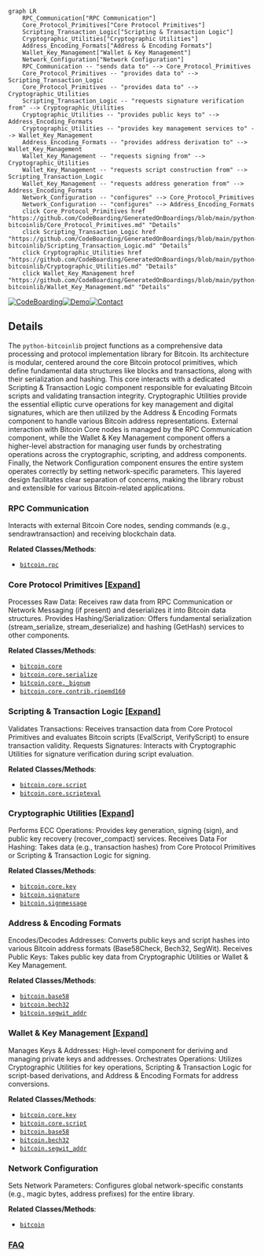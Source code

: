 ```mermaid
graph LR
    RPC_Communication["RPC Communication"]
    Core_Protocol_Primitives["Core Protocol Primitives"]
    Scripting_Transaction_Logic["Scripting & Transaction Logic"]
    Cryptographic_Utilities["Cryptographic Utilities"]
    Address_Encoding_Formats["Address & Encoding Formats"]
    Wallet_Key_Management["Wallet & Key Management"]
    Network_Configuration["Network Configuration"]
    RPC_Communication -- "sends data to" --> Core_Protocol_Primitives
    Core_Protocol_Primitives -- "provides data to" --> Scripting_Transaction_Logic
    Core_Protocol_Primitives -- "provides data to" --> Cryptographic_Utilities
    Scripting_Transaction_Logic -- "requests signature verification from" --> Cryptographic_Utilities
    Cryptographic_Utilities -- "provides public keys to" --> Address_Encoding_Formats
    Cryptographic_Utilities -- "provides key management services to" --> Wallet_Key_Management
    Address_Encoding_Formats -- "provides address derivation to" --> Wallet_Key_Management
    Wallet_Key_Management -- "requests signing from" --> Cryptographic_Utilities
    Wallet_Key_Management -- "requests script construction from" --> Scripting_Transaction_Logic
    Wallet_Key_Management -- "requests address generation from" --> Address_Encoding_Formats
    Network_Configuration -- "configures" --> Core_Protocol_Primitives
    Network_Configuration -- "configures" --> Address_Encoding_Formats
    click Core_Protocol_Primitives href "https://github.com/CodeBoarding/GeneratedOnBoardings/blob/main/python-bitcoinlib/Core_Protocol_Primitives.md" "Details"
    click Scripting_Transaction_Logic href "https://github.com/CodeBoarding/GeneratedOnBoardings/blob/main/python-bitcoinlib/Scripting_Transaction_Logic.md" "Details"
    click Cryptographic_Utilities href "https://github.com/CodeBoarding/GeneratedOnBoardings/blob/main/python-bitcoinlib/Cryptographic_Utilities.md" "Details"
    click Wallet_Key_Management href "https://github.com/CodeBoarding/GeneratedOnBoardings/blob/main/python-bitcoinlib/Wallet_Key_Management.md" "Details"
```

[![CodeBoarding](https://img.shields.io/badge/Generated%20by-CodeBoarding-9cf?style=flat-square)](https://github.com/CodeBoarding/GeneratedOnBoardings)[![Demo](https://img.shields.io/badge/Try%20our-Demo-blue?style=flat-square)](https://www.codeboarding.org/demo)[![Contact](https://img.shields.io/badge/Contact%20us%20-%20contact@codeboarding.org-lightgrey?style=flat-square)](mailto:contact@codeboarding.org)

## Details

The `python-bitcoinlib` project functions as a comprehensive data processing and protocol implementation library for Bitcoin. Its architecture is modular, centered around the core Bitcoin protocol primitives, which define fundamental data structures like blocks and transactions, along with their serialization and hashing. This core interacts with a dedicated Scripting & Transaction Logic component responsible for evaluating Bitcoin scripts and validating transaction integrity. Cryptographic Utilities provide the essential elliptic curve operations for key management and digital signatures, which are then utilized by the Address & Encoding Formats component to handle various Bitcoin address representations. External interaction with Bitcoin Core nodes is managed by the RPC Communication component, while the Wallet & Key Management component offers a higher-level abstraction for managing user funds by orchestrating operations across the cryptographic, scripting, and address components. Finally, the Network Configuration component ensures the entire system operates correctly by setting network-specific parameters. This layered design facilitates clear separation of concerns, making the library robust and extensible for various Bitcoin-related applications.

### RPC Communication
Interacts with external Bitcoin Core nodes, sending commands (e.g., sendrawtransaction) and receiving blockchain data.


**Related Classes/Methods**:

- <a href="https://github.com/petertodd/python-bitcoinlib/blob/master/bitcoin/rpc.py" target="_blank" rel="noopener noreferrer">`bitcoin.rpc`</a>


### Core Protocol Primitives [[Expand]](./Core_Protocol_Primitives.md)
Processes Raw Data: Receives raw data from RPC Communication or Network Messaging (if present) and deserializes it into Bitcoin data structures. Provides Hashing/Serialization: Offers fundamental serialization (stream_serialize, stream_deserialize) and hashing (GetHash) services to other components.


**Related Classes/Methods**:

- <a href="https://github.com/petertodd/python-bitcoinlib/blob/master/bitcoin/core/__init__.py" target="_blank" rel="noopener noreferrer">`bitcoin.core`</a>
- <a href="https://github.com/petertodd/python-bitcoinlib/blob/master/bitcoin/core/serialize.py" target="_blank" rel="noopener noreferrer">`bitcoin.core.serialize`</a>
- <a href="https://github.com/petertodd/python-bitcoinlib/blob/master/bitcoin/core/_bignum.py" target="_blank" rel="noopener noreferrer">`bitcoin.core._bignum`</a>
- <a href="https://github.com/petertodd/python-bitcoinlib/blob/master/bitcoin/core/contrib/ripemd160.py" target="_blank" rel="noopener noreferrer">`bitcoin.core.contrib.ripemd160`</a>


### Scripting & Transaction Logic [[Expand]](./Scripting_Transaction_Logic.md)
Validates Transactions: Receives transaction data from Core Protocol Primitives and evaluates Bitcoin scripts (EvalScript, VerifyScript) to ensure transaction validity. Requests Signatures: Interacts with Cryptographic Utilities for signature verification during script evaluation.


**Related Classes/Methods**:

- <a href="https://github.com/petertodd/python-bitcoinlib/blob/master/bitcoin/core/script.py" target="_blank" rel="noopener noreferrer">`bitcoin.core.script`</a>
- <a href="https://github.com/petertodd/python-bitcoinlib/blob/master/bitcoin/core/scripteval.py" target="_blank" rel="noopener noreferrer">`bitcoin.core.scripteval`</a>


### Cryptographic Utilities [[Expand]](./Cryptographic_Utilities.md)
Performs ECC Operations: Provides key generation, signing (sign), and public key recovery (recover_compact) services. Receives Data For Hashing: Takes data (e.g., transaction hashes) from Core Protocol Primitives or Scripting & Transaction Logic for signing.


**Related Classes/Methods**:

- <a href="https://github.com/petertodd/python-bitcoinlib/blob/master/bitcoin/core/key.py" target="_blank" rel="noopener noreferrer">`bitcoin.core.key`</a>
- <a href="https://github.com/petertodd/python-bitcoinlib/blob/master/bitcoin/signature.py" target="_blank" rel="noopener noreferrer">`bitcoin.signature`</a>
- <a href="https://github.com/petertodd/python-bitcoinlib/blob/master/bitcoin/signmessage.py" target="_blank" rel="noopener noreferrer">`bitcoin.signmessage`</a>


### Address & Encoding Formats
Encodes/Decodes Addresses: Converts public keys and script hashes into various Bitcoin address formats (Base58Check, Bech32, SegWit). Receives Public Keys: Takes public key data from Cryptographic Utilities or Wallet & Key Management.


**Related Classes/Methods**:

- <a href="https://github.com/petertodd/python-bitcoinlib/blob/master/bitcoin/base58.py" target="_blank" rel="noopener noreferrer">`bitcoin.base58`</a>
- <a href="https://github.com/petertodd/python-bitcoinlib/blob/master/bitcoin/bech32.py" target="_blank" rel="noopener noreferrer">`bitcoin.bech32`</a>
- <a href="https://github.com/petertodd/python-bitcoinlib/blob/master/bitcoin/segwit_addr.py" target="_blank" rel="noopener noreferrer">`bitcoin.segwit_addr`</a>


### Wallet & Key Management [[Expand]](./Wallet_Key_Management.md)
Manages Keys & Addresses: High-level component for deriving and managing private keys and addresses. Orchestrates Operations: Utilizes Cryptographic Utilities for key operations, Scripting & Transaction Logic for script-based derivations, and Address & Encoding Formats for address conversions.


**Related Classes/Methods**:

- <a href="https://github.com/petertodd/python-bitcoinlib/blob/master/bitcoin/core/key.py" target="_blank" rel="noopener noreferrer">`bitcoin.core.key`</a>
- <a href="https://github.com/petertodd/python-bitcoinlib/blob/master/bitcoin/core/script.py" target="_blank" rel="noopener noreferrer">`bitcoin.core.script`</a>
- <a href="https://github.com/petertodd/python-bitcoinlib/blob/master/bitcoin/base58.py" target="_blank" rel="noopener noreferrer">`bitcoin.base58`</a>
- <a href="https://github.com/petertodd/python-bitcoinlib/blob/master/bitcoin/bech32.py" target="_blank" rel="noopener noreferrer">`bitcoin.bech32`</a>
- <a href="https://github.com/petertodd/python-bitcoinlib/blob/master/bitcoin/segwit_addr.py" target="_blank" rel="noopener noreferrer">`bitcoin.segwit_addr`</a>


### Network Configuration
Sets Network Parameters: Configures global network-specific constants (e.g., magic bytes, address prefixes) for the entire library.


**Related Classes/Methods**:

- <a href="https://github.com/petertodd/python-bitcoinlib/blob/master/bitcoin/__init__.py" target="_blank" rel="noopener noreferrer">`bitcoin`</a>




### [FAQ](https://github.com/CodeBoarding/GeneratedOnBoardings/tree/main?tab=readme-ov-file#faq)